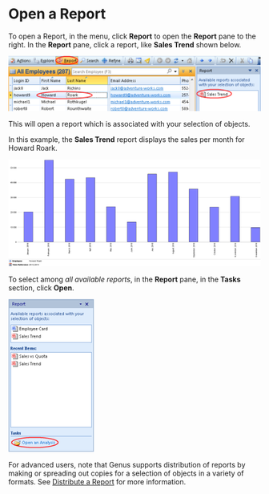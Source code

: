 # Open a Report

To open a Report, in the menu, click **Report** to open the **Report** pane to the right. In the **Report** pane, click a report, like **Sales Trend** shown below.

![ID367B357F787A4E32.ID0B6FCB317EA0463C.png](media/ID367B357F787A4E32.ID0B6FCB317EA0463C.png)

This will open a report which is associated with your selection of objects.

In this example, the **Sales Trend** report displays the sales per month for Howard Roark.

![ID367B357F787A4E32.ID44E9936A3AF74B67.png](media/ID367B357F787A4E32.ID44E9936A3AF74B67.png)

To select among _all available reports_, in the **Report** pane, in the **Tasks** section, click **Open**.

![ID367B357F787A4E32.IDA606166530D7414B.png](media/ID367B357F787A4E32.IDA606166530D7414B.png)

For advanced users, note that Genus supports distribution of reports by making or spreading out copies for a selection of objects in a variety of formats. See [Distribute a Report](../../analyze-report-and-discover/report/export-or-distribute-a-report.md) for more information.